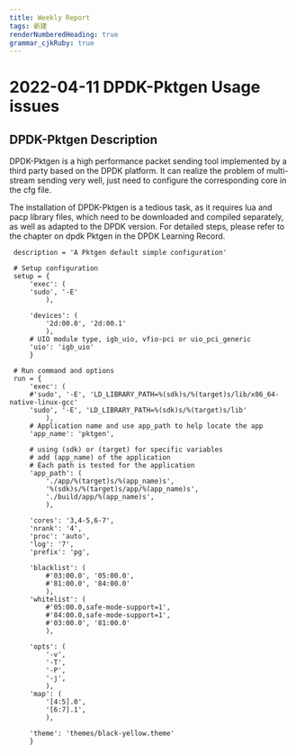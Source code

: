 ```yaml
---
title: Weekly Report
tags: 新建
renderNumberedHeading: true
grammar_cjkRuby: true
---
```

# 2022-04-11 DPDK-Pktgen Usage issues
## DPDK-Pktgen Description
DPDK-Pktgen is a high performance packet sending tool implemented by a third party based on the DPDK platform. It can realize the problem of multi-stream sending very well, just need to configure the corresponding core in the cfg file. 

The installation of DPDK-Pktgen is a tedious task, as it requires lua and pacp library files, which need to be downloaded and compiled separately, as well as adapted to the DPDK version. For detailed steps, please refer to the chapter on dpdk Pktgen in the DPDK Learning Record.

``` bash?linenums
 description = 'A Pktgen default simple configuration'

 # Setup configuration
 setup = {
     'exec': (
     'sudo', '-E'
         ),

     'devices': (
         '2d:00.0', '2d:00.1'
         ),
     # UIO module type, igb_uio, vfio-pci or uio_pci_generic
     'uio': 'igb_uio'
     }

 # Run command and options
 run = {
     'exec': (
     #'sudo', '-E', 'LD_LIBRARY_PATH=%(sdk)s/%(target)s/lib/x86_64-native-linux-gcc'
     'sudo', '-E', 'LD_LIBRARY_PATH=%(sdk)s/%(target)s/lib'
         ),
     # Application name and use app_path to help locate the app
     'app_name': 'pktgen',

     # using (sdk) or (target) for specific variables
     # add (app_name) of the application
     # Each path is tested for the application
     'app_path': (
         './app/%(target)s/%(app_name)s',
         '%(sdk)s/%(target)s/app/%(app_name)s',
         './build/app/%(app_name)s',
         ),

     'cores': '3,4-5,6-7',
     'nrank': '4',
     'proc': 'auto',
     'log': '7',
     'prefix': 'pg',

     'blacklist': (
         #'03:00.0', '05:00.0',
         #'81:00.0', '84:00.0'
         ),
     'whitelist': (
         #'05:00.0,safe-mode-support=1',
         #'84:00.0,safe-mode-support=1',
         #'03:00.0', '81:00.0'
         ),

     'opts': (
         '-v',
         '-T',
         '-P',
         '-j',
         ),
     'map': (
         '[4:5].0',
         '[6:7].1',
         ),

     'theme': 'themes/black-yellow.theme'
     }

```